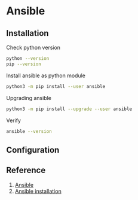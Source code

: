 # Ansible

## Installation
Check python version
```sh
python --version
pip --version
```

Install ansible as python module
```sh
python3 -m pip install --user ansible
```

Upgrading ansible
```sh
python3 -m pip install --upgrade --user ansible
```

Verify
```sh
ansible --version
```

## Configuration

## Reference
1. [Ansible](https://www.redhat.com/en/ansible-collaborative/how-ansible-works)
2. [Ansible installation](https://docs.ansible.com/ansible/latest/installation_guide/intro_installation.html)


